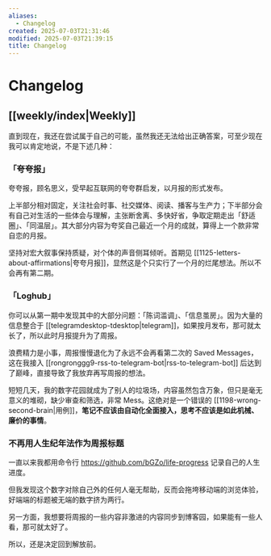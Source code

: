 ```yaml
---
aliases:
  - Changelog
created: 2025-07-03T21:31:46
modified: 2025-07-03T21:39:15
title: Changelog
---
```


# Changelog

## [[weekly/index|Weekly]]

直到现在，我还在尝试属于自己的可能，虽然我还无法给出正确答案，可至少现在我可以肯定地说，不是下述几种：

### 「夸夸报」

夸夸报，顾名思义，受早起互联网的夸夸群启发，以月报的形式发布。

上半部分相对固定，关注社会时事、社交媒体、阅读、播客与生产力；下半部分会有自己对生活的一些体会与理解，主张断舍离、多快好省，争取定期走出「舒适圈」、「同温层」。其大部分内容为夸奖自己最近一个月的成就，算得上一个款非常自恋的月报。

坚持对宏大叙事保持质疑，对个体的声音侧耳倾听。首期见 [[1125-letters-about-affirmations|夸夸月报]]，显然这是个只实行了一个月的烂尾想法。所以不会再有第二期。

### 「Loghub」

你可以从第一期中发现其中的大部分问题：「陈词滥调」、「信息茧房」。因为大量的信息整合于 [[telegramdesktop-tdesktop|telegram]]，如果按月发布，那可就太长了，所以此时月报提升为了周报。

浪费精力是小事，周报慢慢退化为了永远不会再看第二次的 Saved Messages，这在我接入 [[rongronggg9-rss-to-telegram-bot|rss-to-telegram-bot]] 后达到了巅峰，直接导致了我放弃再写周报的想法。

短短几天，我的数字花园就成为了别人的垃圾场，内容虽然包含万象，但只是毫无意义的堆砌，缺少审查和筛选，非常 Mess。这绝对是一个错误的 [[1198-wrong-second-brain|用例]]，**笔记不应该由自动化全面接入，思考不应该是如此机械、廉价的事情**。

### 不再用人生纪年法作为周报标题

一直以来我都用命令行 https://github.com/bGZo/life-progress 记录自己的人生进度。

但我发现这个数字对除自己外的任何人毫无帮助，反而会拖垮移动端的浏览体验，好端端的标题被无端的数字挤为两行。

另一方面，我想要将周报的一些内容非激进的内容同步到博客园，如果能有一些人看，那可就太好了。

所以，还是决定回到解放前。
